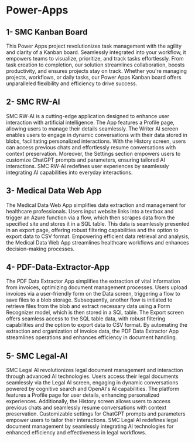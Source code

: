 # Power-Apps


## 1- SMC Kanban Board

This Power Apps project revolutionizes task management with the agility and clarity of a Kanban board. Seamlessly integrated into your workflow, it empowers teams to visualize, prioritize, and track tasks effortlessly. From task creation to completion, our solution streamlines collaboration, boosts productivity, and ensures projects stay on track. Whether you're managing projects, workflows, or daily tasks, our Power Apps Kanban board offers unparalleled flexibility and efficiency to drive success.

## 2- SMC RW-AI

SMC RW-AI is a cutting-edge application designed to enhance user interaction with artificial intelligence. The App features a Profile page, allowing users to manage their details seamlessly. The Writer AI screen enables users to engage in dynamic conversations with their data stored in blobs, facilitating personalized interactions. With the History screen, users can access previous chats and effortlessly resume conversations with context preservation. Moreover, the Settings section empowers users to customize ChatGPT prompts and parameters, ensuring tailored AI interactions. SMC RW-AI redefines user experiences by seamlessly integrating AI capabilities into everyday interactions.

## 3- Medical Data Web App

The Medical Data Web App simplifies data extraction and management for healthcare professionals. Users input website links into a textbox and trigger an Azure function via a flow, which then scrapes data from the specified site and stores it in a SQL table. This data is seamlessly presented in an export page, offering robust filtering capabilities and the option to export data to CSV format. Empowering efficient data retrieval and analysis, the Medical Data Web App streamlines healthcare workflows and enhances decision-making processes.

## 4- PDF-Data-Extractor-App

The PDF Data Extractor App simplifies the extraction of vital information from invoices, optimizing document management processes. Users upload invoices via a user-friendly form on the Data screen, triggering a flow to save files to a blob storage. Subsequently, another flow is initiated to retrieve files from the blob and extract necessary data using a Form Recognizer model, which is then stored in a SQL table. The Export screen offers seamless access to the SQL table data, with robust filtering capabilities and the option to export data to CSV format. By automating the extraction and organization of invoice data, the PDF Data Extractor App streamlines operations and enhances efficiency in document handling.


## 5- SMC Legal-AI

SMC Legal AI revolutionizes legal document management and interaction through advanced AI technologies. Users access their legal documents seamlessly via the Legal AI screen, engaging in dynamic conversations powered by cognitive search and OpenAI's AI capabilities. The platform features a Profile page for user details, enhancing personalized experiences. Additionally, the History screen allows users to access previous chats and seamlessly resume conversations with context preservation. Customizable settings for ChatGPT prompts and parameters empower users to tailor their interactions. SMC Legal AI redefines legal document management by seamlessly integrating AI technologies for enhanced efficiency and effectiveness in legal workflows.










